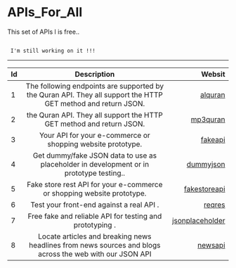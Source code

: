 # APIs_For_All
This set of APIs l is free..

```

 I'm still working on it !!! 

```


-----
| Id |                                             Description                                                         | Websit |
|:---|                                             :---:                                                               |  ---:  |
| 1 |   The following endpoints are supported by the Quran API. They all support the HTTP GET method and return JSON. | [alquran](https://alquran.cloud/api) | 
| 2 |   the Quran API. They all support the HTTP GET method and return JSON.                   | [mp3quran](https://mp3quran.net/ar/api) | 
| 3 |   Your API for your e-commerce or shopping website prototype.| [fakeapi](https://fakeapi.platzi.com/en/rest/categories/) | 
| 4 |  Get dummy/fake JSON data to use as placeholder in development or in prototype testing..| [dummyjson ]( https://dummyjson.com/docs/products ) | 
| 5 |   Fake store rest API for your e-commerce or shopping website prototype.| [fakestoreapi ]( https://fakestoreapi.com/docs ) | 
| 6 |  Test your front-end against a real API .| [reqres ](  https://reqres.in/) | 
| 7 |   Free fake and reliable API for testing and prototyping .| [jsonplaceholder ]( https://jsonplaceholder.typicode.com/ ) | 
| 8 |   Locate articles and breaking news headlines from news sources and blogs across the web with our JSON API | [ newsapi]( https://newsapi.org/ ) | 


